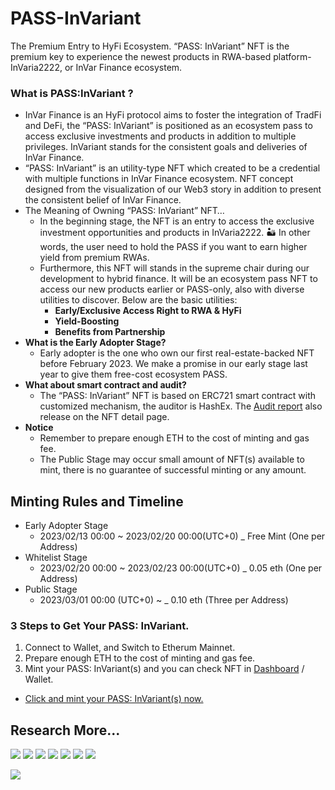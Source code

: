 # PASS-InVariant
The Premium Entry to HyFi Ecosystem. “PASS: InVariant” NFT is the premium key to experience the newest products in RWA-based platform- InVaria2222, or InVar Finance ecosystem.


### What is PASS:InVariant ?
- InVar Finance is an HyFi protocol aims to foster the integration of TradFi and DeFi, the “PASS: InVariant” is positioned as an ecosystem pass to access exclusive investments and products in addition to multiple privileges. InVariant stands for the consistent goals and deliveries of InVar Finance.
- “PASS: InVariant” is an utility-type NFT which created to be a credential with multiple functions in InVar Finance ecosystem. NFT concept designed from the visualization of our Web3 story in addition to present the consistent belief of InVar Finance.
- The Meaning of Owning “PASS: InVariant” NFT…
    - In the beginning stage, the NFT is an entry to access the exclusive investment opportunities and products in InVaria2222. 🏜 In other words, the user need to hold the PASS if you want to earn higher yield from premium RWAs.
    - Furthermore, this NFT will stands in the supreme chair during our development to hybrid finance. It will be an ecosystem pass NFT to access our new products earlier or PASS-only, also with diverse utilities to discover. Below are the basic utilities:
        - **Early/Exclusive Access Right to RWA & HyFi**
        - **Yield-Boosting**
        - **Benefits from Partnership**
- **What is the Early Adopter Stage?**
    - Early adopter is the one who own our first real-estate-backed NFT before February 2023. We make a promise in our early stage last year to give them free-cost ecosystem PASS.
- **What about smart contract and audit?**
    - The “PASS: InVariant” NFT is based on ERC721 smart contract with customized mechanism, the auditor is HashEx. The [Audit report](https://github.com/HashEx/public_audits/blob/master/PASS%3A%20InVariant/PASS%3A%20InVariant.pdf) also release on the NFT detail page.
- **Notice**
    - Remember to prepare enough ETH to the cost of minting and gas fee.
    - The Public Stage may occur small amount of NFT(s) available to mint, there is no guarantee of successful minting or any amount.
    
    
    
## Minting Rules and Timeline
- Early Adopter Stage 
    - 2023/02/13 00:00 ~ 2023/02/20 00:00(UTC+0) _ Free Mint (One per Address) 
- Whitelist Stage 
    - 2023/02/20 00:00 ~ 2023/02/23 00:00(UTC+0) _ 0.05 eth (One per Address) 
- Public Stage 
    - 2023/03/01 00:00 (UTC+0) ~ _ 0.10 eth (Three per Address)
        
### 3 Steps to Get Your PASS: InVariant.
1. Connect to Wallet, and Switch to Etherum Mainnet.
2. Prepare enough ETH to the cost of minting and gas fee.
3. Mint your PASS: InVariant(s) and you can check NFT in [Dashboard](https://app.invar.finance/dashboard) / Wallet.
- [Click and mint your PASS: InVariant(s) now.](https://app.invar.finance/pass-nft)
    
    
## Research More...
[<img src="https://img.shields.io/badge/INVAR FINANCE-6D8299?style=for-the-badge&logo=&logoColor=white">](https://invar.finance/)
[<img src="https://img.shields.io/badge/INVARIA2222-CAB8FF?style=for-the-badge&logo=&logoColor=white">](https://app.invar.finance/invaria2222)
[<img src="https://img.shields.io/badge/Twitter-1DA1F2?style=for-the-badge&logo=twitter&logoColor=white">](https://twitter.com/InVarFinance)
[<img src="https://img.shields.io/badge/Discord-5865F2?style=for-the-badge&logo=discord&logoColor=white">](https://discord.com/invite/BrzPWYut4p)
[<img src="https://img.shields.io/badge/YouTube-FF0000?style=for-the-badge&logo=youtube&logoColor=white">](https://www.youtube.com/channel/UCE6nLXvFjITq0IAsXipnkqQ)
[<img src="https://img.shields.io/badge/Medium-12100E?style=for-the-badge&logo=medium&logoColor=white">](https://medium.com/@invar.finance)
[<img src="https://img.shields.io/badge/linktree-39E09B?style=for-the-badge&logo=linktree&logoColor=white">](https://linktr.ee/invarfinance)


[<img src="https://img.shields.io/static/v1?label=All Supported by &message=PivoTerra&color=FBCB0A">](https://pivoterra.notion.site/) 
